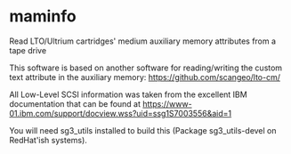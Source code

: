 # maminfo
Read LTO/Ultrium cartridges' medium auxiliary memory attributes from a tape drive

This software is based on another software for reading/writing the custom text attribute in the
auxiliary memory: https://github.com/scangeo/lto-cm/

All Low-Level SCSI information was taken from the excellent IBM documentation that can be found at
https://www-01.ibm.com/support/docview.wss?uid=ssg1S7003556&aid=1

You will need sg3_utils installed to build this (Package sg3_utils-devel on RedHat'ish systems).
